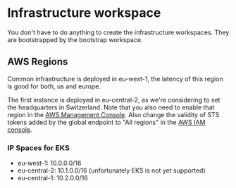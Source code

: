 # Infrastructure workspace

You don't have to do anything to create the infrastructure workspaces. They are
bootstrapped by the bootstrap workspace.

## AWS Regions

Common infrastructure is deployed in eu-west-1, the latency of this region is
good for both, us and europe.

The first instance is deployed in eu-central-2, as we're considering to set the
headquarters in Switzerland. Note that you also need to enable that region in the
[AWS Management Console](https://us-east-1.console.aws.amazon.com/billing/home?region=us-east-1#/account?AWS-Regions).
Also change the validity of STS tokens added by the global endpoint to "All regions"
in the [AWS IAM console](https://us-east-1.console.aws.amazon.com/iamv2/home?region=us-east-1#/account_settings).

### IP Spaces for EKS

- eu-west-1: 10.0.0.0/16
- eu-central-2: 10.1.0.0/16 (unfortunately EKS is not yet supported)
- eu-central-1: 10.2.0.0/16

